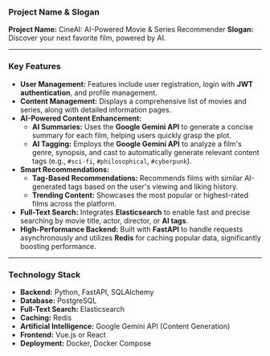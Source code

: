 ### Project Name & Slogan

**Project Name:** CineAI: AI-Powered Movie & Series Recommender
**Slogan:** Discover your next favorite film, powered by AI.

---

### Key Features

* **User Management:** Features include user registration, login with **JWT authentication**, and profile management.
* **Content Management:** Displays a comprehensive list of movies and series, along with detailed information pages.
* **AI-Powered Content Enhancement:**
    * **AI Summaries:** Uses the **Google Gemini API** to generate a concise summary for each film, helping users quickly grasp the plot.
    * **AI Tagging:** Employs the **Google Gemini API** to analyze a film's genre, synopsis, and cast to automatically generate relevant content tags (e.g., `#sci-fi`, `#philosophical`, `#cyberpunk`).
* **Smart Recommendations:**
    * **Tag-Based Recommendations:** Recommends films with similar AI-generated tags based on the user's viewing and liking history.
    * **Trending Content:** Showcases the most popular or highest-rated films across the platform.
* **Full-Text Search:** Integrates **Elasticsearch** to enable fast and precise searching by movie title, actor, director, or **AI tags**.
* **High-Performance Backend:** Built with **FastAPI** to handle requests asynchronously and utilizes **Redis** for caching popular data, significantly boosting performance.

---

### Technology Stack

* **Backend:** Python, FastAPI, SQLAlchemy
* **Database:** PostgreSQL
* **Full-Text Search:** Elasticsearch
* **Caching:** Redis
* **Artificial Intelligence:** Google Gemini API (Content Generation)
* **Frontend:** Vue.js or React
* **Deployment:** Docker, Docker Compose
